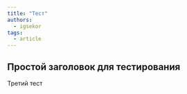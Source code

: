 ```yaml
---
title: "Тест"
authors:
  - igsekor
tags:
  - article
---
```

## Простой заголовок для тестирования

Третий тест
